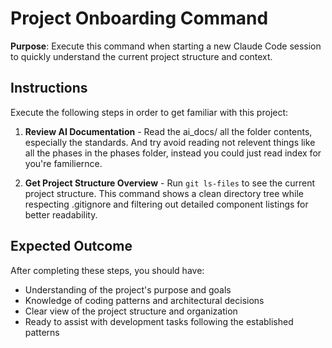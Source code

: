 # Project Onboarding Command

**Purpose**: Execute this command when starting a new Claude Code session to quickly understand the current project structure and context.

## Instructions

Execute the following steps in order to get familiar with this project:

1. **Review AI Documentation** - Read the ai_docs/ all the folder contents, especially the standards. And try avoid reading not relevent things like all the phases in the phases folder, instead you could just read index for you're familiernce.

2. **Get Project Structure Overview** - Run `git ls-files` to see the current project structure. This command shows a clean directory tree while respecting .gitignore and filtering out detailed component listings for better readability.

## Expected Outcome

After completing these steps, you should have:
- Understanding of the project's purpose and goals
- Knowledge of coding patterns and architectural decisions
- Clear view of the project structure and organization
- Ready to assist with development tasks following the established patterns